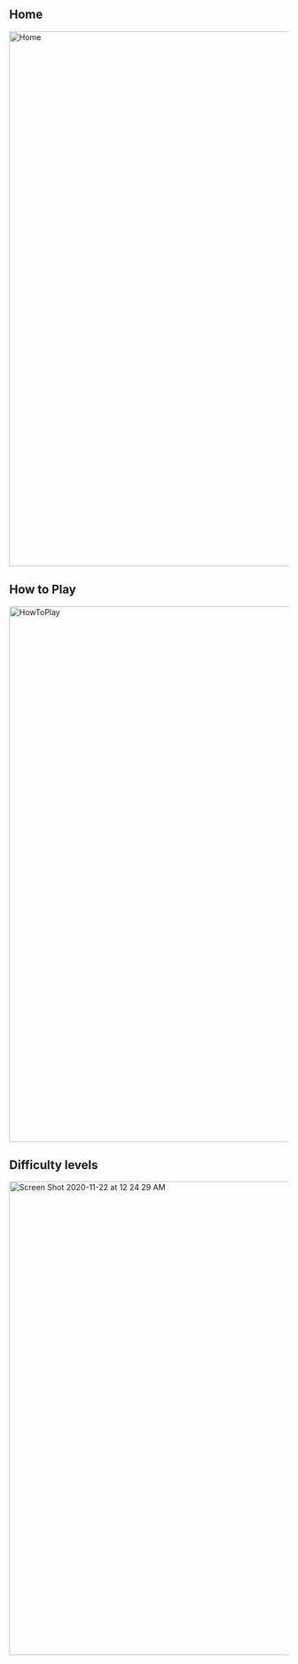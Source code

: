 ## Home


<img width="963" alt="Home" src="https://user-images.githubusercontent.com/57572394/99895901-5d106880-2c59-11eb-8b6a-0cb5fe09ed16.png">


## How to Play


<img width="964" alt="HowToPlay" src="https://user-images.githubusercontent.com/57572394/99895842-c04dcb00-2c58-11eb-997e-759b18663157.png">

## Difficulty levels


<img width="853" alt="Screen Shot 2020-11-22 at 12 24 29 AM" src="https://user-images.githubusercontent.com/57572394/99895892-423df400-2c59-11eb-8507-0140feb31152.png">
